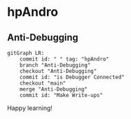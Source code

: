 # hpAndro

## Anti-Debugging

```mermaid
gitGraph LR:
    commit id: " " tag: "hpAndro"
    branch "Anti-Debugging"
    checkout "Anti-Debugging"
    commit id: "is Debugger Connected"
    checkout "main"
    merge "Anti-Debugging"
    commit id: "Make Write-ups"
```

Happy learning!